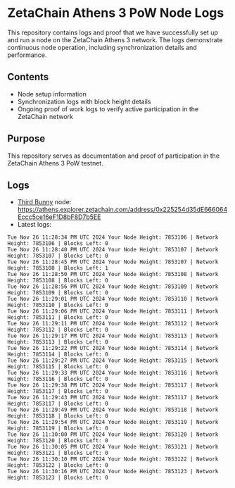 # ZetaChain Athens 3 PoW Node Logs
This repository contains logs and proof that we have successfully set up and run a node on the ZetaChain Athens 3 network. The logs demonstrate continuous node operation, including synchronization details and performance.

## Contents
- Node setup information
- Synchronization logs with block height details
- Ongoing proof of work logs to verify active participation in the ZetaChain network

## Purpose
This repository serves as documentation and proof of participation in the ZetaChain Athens 3 PoW testnet.

## Logs

- [Third Bunny](https://thirdbunny.xyz/) node: https://athens.explorer.zetachain.com/address/0x225254d35dE666064Eccc5ce16eF1D8bF8D7b5EE
- Latest logs:
```
Tue Nov 26 11:28:34 PM UTC 2024 Your Node Height: 7853106 | Network Height: 7853106 | Blocks Left: 0
Tue Nov 26 11:28:40 PM UTC 2024 Your Node Height: 7853107 | Network Height: 7853107 | Blocks Left: 0
Tue Nov 26 11:28:45 PM UTC 2024 Your Node Height: 7853107 | Network Height: 7853108 | Blocks Left: 1
Tue Nov 26 11:28:50 PM UTC 2024 Your Node Height: 7853108 | Network Height: 7853108 | Blocks Left: 0
Tue Nov 26 11:28:56 PM UTC 2024 Your Node Height: 7853109 | Network Height: 7853109 | Blocks Left: 0
Tue Nov 26 11:29:01 PM UTC 2024 Your Node Height: 7853110 | Network Height: 7853110 | Blocks Left: 0
Tue Nov 26 11:29:06 PM UTC 2024 Your Node Height: 7853111 | Network Height: 7853111 | Blocks Left: 0
Tue Nov 26 11:29:11 PM UTC 2024 Your Node Height: 7853112 | Network Height: 7853112 | Blocks Left: 0
Tue Nov 26 11:29:17 PM UTC 2024 Your Node Height: 7853113 | Network Height: 7853113 | Blocks Left: 0
Tue Nov 26 11:29:22 PM UTC 2024 Your Node Height: 7853114 | Network Height: 7853114 | Blocks Left: 0
Tue Nov 26 11:29:27 PM UTC 2024 Your Node Height: 7853115 | Network Height: 7853115 | Blocks Left: 0
Tue Nov 26 11:29:33 PM UTC 2024 Your Node Height: 7853116 | Network Height: 7853116 | Blocks Left: 0
Tue Nov 26 11:29:38 PM UTC 2024 Your Node Height: 7853117 | Network Height: 7853117 | Blocks Left: 0
Tue Nov 26 11:29:43 PM UTC 2024 Your Node Height: 7853117 | Network Height: 7853117 | Blocks Left: 0
Tue Nov 26 11:29:49 PM UTC 2024 Your Node Height: 7853118 | Network Height: 7853118 | Blocks Left: 0
Tue Nov 26 11:29:54 PM UTC 2024 Your Node Height: 7853119 | Network Height: 7853119 | Blocks Left: 0
Tue Nov 26 11:30:00 PM UTC 2024 Your Node Height: 7853120 | Network Height: 7853120 | Blocks Left: 0
Tue Nov 26 11:30:05 PM UTC 2024 Your Node Height: 7853121 | Network Height: 7853121 | Blocks Left: 0
Tue Nov 26 11:30:10 PM UTC 2024 Your Node Height: 7853122 | Network Height: 7853122 | Blocks Left: 0
Tue Nov 26 11:30:16 PM UTC 2024 Your Node Height: 7853123 | Network Height: 7853123 | Blocks Left: 0
```
